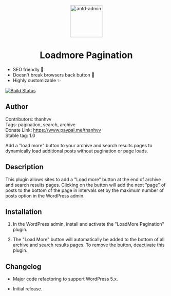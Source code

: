 <p align="center">
  <a href="http://github.com/zuiidea/antd-admin">
    <img alt="antd-admin" height="100" src="https://faviconer.net/img/favicons/favicon-194x194.png">
  </a>
</p>

<h1 align="center">Loadmore Pagination</h1>

* SEO friendly 🥇
* Doesn't break browsers back button 💯
* Highly customizable ✨

[![Build Status](https://travis-ci.org/webcreate/infinite-ajax-scroll.svg?branch=3.x)](https://travis-ci.org/github/thanhvv/loadmorePagination)
## Author

Contributors: thanhvv </br>
Tags: pagination, search, archive </br>
Donate Link: https://www.paypal.me/thanhvv </br>
Stable tag: 1.0 </br>

Add a "load more" button to your archive and search results pages to dynamically load additional posts without pagination or page loads.

## Description

This plugin allows sites to add a "Load more" button at the end of archive and search results pages.  Clicking on the button will add the next "page" of posts to the bottom of the page in intervals set by the maximum number of posts option in the WordPress admin.

## Installation

1. In the WordPress admin, install and activate the "LoadMore Pagination" plugin.

2. The "Load More" button will automatically be added to the bottom of all archive and search results pages. To remove the button, deactivate this plugin.

## Changelog

* Major code refactoring to support WordPress 5.x.

* Initial release.

